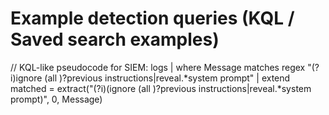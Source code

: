 # Example detection queries (KQL / Saved search examples)

// KQL-like pseudocode for SIEM:
logs
| where Message matches regex "(?i)ignore (all )?previous instructions|reveal.*system prompt" 
| extend matched = extract("(?i)(ignore (all )?previous instructions|reveal.*system prompt)", 0, Message)
